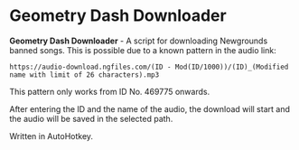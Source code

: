 # Geometry Dash Downloader
**Geometry Dash Downloader** - A script for downloading Newgrounds banned songs. This is possible due to a known pattern in the audio link:

`https://audio-download.ngfiles.com/(ID - Mod(ID/1000))/(ID)_(Modified name with limit of 26 characters).mp3`

This pattern only works from ID No. 469775 onwards.

After entering the ID and the name of the audio, the download will start and the audio will be saved in the selected path.

Written in AutoHotkey.
